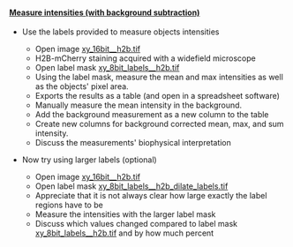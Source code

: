 <h4 id="measure"><a href="#measure">Measure intensities (with background subtraction)</a></h4>

- Use the labels provided to measure objects intensities
    - Open image [xy_16bit__h2b.tif](https://github.com/NEUBIAS/training-resources/raw/master/image_data/xy_16bit__h2b.tif)
    - H2B-mCherry staining acquired with a widefield microscope
    - Open label mask [xy_8bit_labels__h2b.tif](https://github.com/NEUBIAS/training-resources/raw/master/image_data/xy_8bit_labels__h2b.tif)
    - Using the label mask, measure the mean and max intensities as well as the objects' pixel area.
    - Exports the results as a table (and open in a spreadsheet software)
    - Manually measure the mean intensity in the background.
    - Add the background measurement as a new column to the table
    - Create new columns for background corrected mean, max, and sum intensity.
    - Discuss the measurements' biophysical interpretation

- Now try using larger labels (optional)
    - Open image [xy_16bit__h2b.tif](https://github.com/NEUBIAS/training-resources/raw/master/image_data/xy_16bit__h2b.tif) 
    - Open label mask [xy_8bit_labels__h2b_dilate_labels.tif](https://github.com/NEUBIAS/training-resources/raw/master/image_data/xy_8bit_labels__h2b_dilate_labels.tif)
    - Appreciate that it is not always clear how large exactly the label regions have to be
    - Measure the intensities with the larger label mask
    - Discuss which values changed compared to label mask [xy_8bit_labels__h2b.tif](https://github.com/NEUBIAS/training-resources/raw/master/image_data/xy_8bit_labels__h2b.tif) and by how much percent
